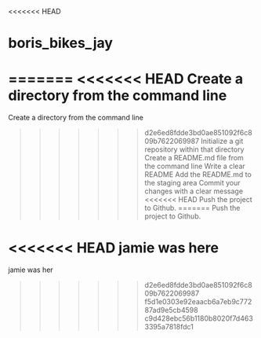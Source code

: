 <<<<<<< HEAD
# boris_bikes_jay
=======
<<<<<<< HEAD
 Create a directory from the command line
=======
Create a directory from the command line
>>>>>>> d2e6ed8fdde3bd0ae851092f6c809b7622069987
 Initialize a git repository within that directory
 Create a README.md file from the command line
 Write a clear README
 Add the README.md to the staging area
 Commit your changes with a clear message
<<<<<<< HEAD
 Push the project to Github.
=======
 Push the project to Github.

<<<<<<< HEAD
 jamie was here
=======
 jamie was her
>>>>>>> d2e6ed8fdde3bd0ae851092f6c809b7622069987
>>>>>>> f5d1e0303e92eaacb6a7eb9c77287ad9e5cb4598
>>>>>>> c9d428ebc56b1180b8020f7d4633395a7818fdc1
